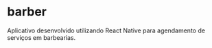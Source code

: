 # barber
Aplicativo desenvolvido utilizando React Native para agendamento de serviços em barbearias.
